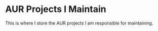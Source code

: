 # AUR Projects I Maintain

This is where I store the AUR projects I am responsible for maintaining.
